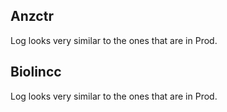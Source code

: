 ## Anzctr

Log looks very similar to the ones that are in Prod. 

## Biolincc

Log looks very similar to the ones that are in Prod.

